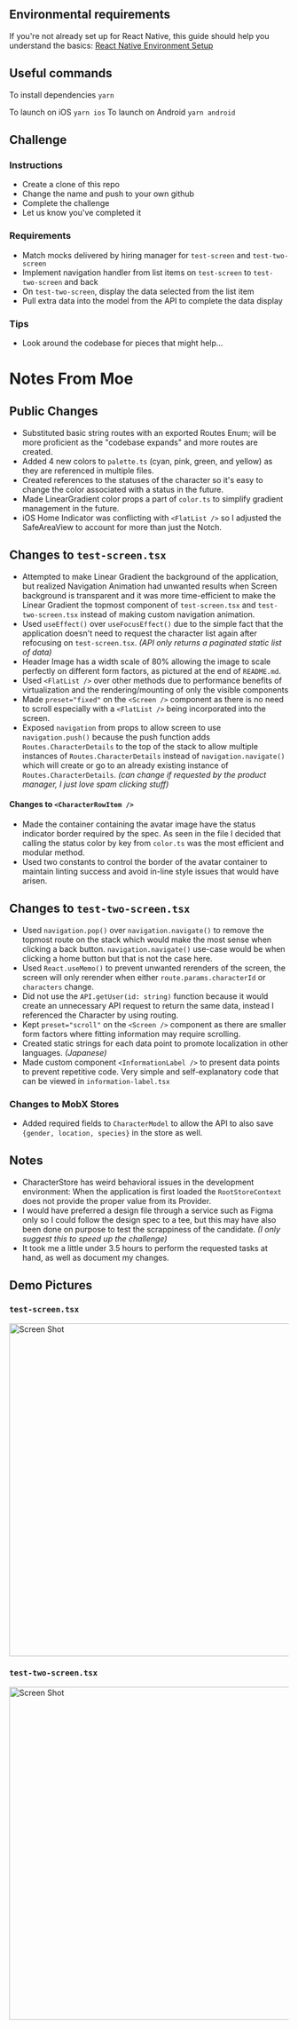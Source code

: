 ## Environmental requirements

If you're not already set up for React Native, this guide should help you understand the basics:
[React Native Environment Setup](https://reactnative.dev/docs/environment-setup)

## Useful commands

To install dependencies `yarn`

To launch on iOS `yarn ios`
To launch on Android `yarn android`

## Challenge

### Instructions

- Create a clone of this repo
- Change the name and push to your own github
- Complete the challenge
- Let us know you've completed it

### Requirements

- Match mocks delivered by hiring manager for `test-screen` and `test-two-screen`
- Implement navigation handler from list items on `test-screen` to `test-two-screen` and back
- On `test-two-screen`, display the data selected from the list item
- Pull extra data into the model from the API to complete the data display

### Tips

- Look around the codebase for pieces that might help...


# Notes From Moe

## Public Changes

- Substituted basic string routes with an exported Routes Enum; will be more proficient as the "codebase expands" and more routes are created.
- Added 4 new colors to `palette.ts` (cyan, pink, green, and yellow) as they are referenced in multiple files.
- Created references to the statuses of the character so it's easy to change the color associated with a status in the future.
- Made LinearGradient color props a part of `color.ts` to simplify gradient management in the future.
- iOS Home Indicator was conflicting with `<FlatList />` so I adjusted the SafeAreaView to account for more than just the Notch.


## Changes to `test-screen.tsx`

- Attempted to make Linear Gradient the background of the application, but realized Navigation Animation had unwanted results when Screen background is transparent and it was more time-efficient to make the Linear Gradient the topmost component of `test-screen.tsx` and `test-two-screen.tsx` instead of making custom navigation animation.
- Used `useEffect()` over `useFocusEffect()` due to the simple fact that the application doesn't need to request the character list again after refocusing on `test-screen.tsx`. *(API only returns a paginated static list of data)*
- Header Image has a width scale of 80% allowing the image to scale perfectly on different form factors, as pictured at the end of `README.md`.
- Used `<FlatList />` over other methods due to performance benefits of virtualization and the rendering/mounting of only the visible components 
- Made `preset="fixed"` on the `<Screen />` component as there is no need to scroll especially with a `<FlatList />` being incorporated into the screen.
- Exposed `navigation` from props to allow screen to use `navigation.push()` because the push function adds `Routes.CharacterDetails` to the top of the stack to allow multiple instances of `Routes.CharacterDetails` instead of `navigation.navigate()` which will create or go to an already existing instance of `Routes.CharacterDetails`. *(can change if requested by the product manager, I just love spam clicking stuff)*


#### Changes to `<CharacterRowItem />`

- Made the container containing the avatar image have the status indicator border required by the spec. As seen in the file I decided that calling the status color by key from `color.ts` was the most efficient and modular method.
- Used two constants to control the border of the avatar container to maintain linting success and avoid in-line style issues that would have arisen.


## Changes to `test-two-screen.tsx`

- Used `navigation.pop()` over `navigation.navigate()` to remove the topmost route on the stack which would make the most sense when clicking a back button. `navigation.navigate()` use-case would be when clicking a home button but that is not the case here.
- Used `React.useMemo()` to prevent unwanted rerenders of the screen, the screen will only rerender when either `route.params.characterId` or `characters` change.
- Did not use the `API.getUser(id: string)` function because it would create an unnecessary API request to return the same data, instead I referenced the Character by using routing.
- Kept `preset="scroll"` on the `<Screen />` component as there are smaller form factors where fitting information may require scrolling.
- Created static strings for each data point to promote localization in other languages. *(Japanese)*
- Made custom component `<InformationLabel />` to present data points to prevent repetitive code. Very simple and self-explanatory code that can be viewed in `information-label.tsx`

### Changes to MobX Stores
- Added required fields to `CharacterModel` to allow the API to also save `{gender, location, species}` in the store as well.

## Notes

- CharacterStore has weird behavioral issues in the development environment: When the application is first loaded the `RootStoreContext` does not provide the proper value from its Provider. 
- I would have preferred a design file through a service such as Figma only so I could follow the design spec to a tee, but this may have also been done on purpose to test the scrappiness of the candidate. *(I only suggest this to speed up the challenge)* 
- It took me a little under 3.5 hours to perform the requested tasks at hand, as well as document my changes.

## Demo Pictures

### `test-screen.tsx`
<img height="600" alt="Screen Shot" src="https://user-images.githubusercontent.com/35684384/143502907-8b230bfe-7605-451f-a453-bf870ee3451f.png">

### `test-two-screen.tsx`
<img height="600" alt="Screen Shot" src="https://user-images.githubusercontent.com/35684384/143502980-8899618b-9a5f-40e8-b2ac-fcd1da2d208e.png">
